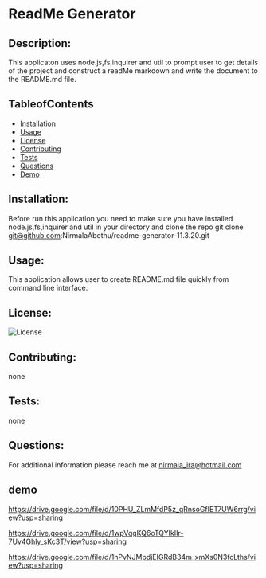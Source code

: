 # ReadMe Generator

## Description:

This applicaton uses node.js,fs,inquirer and util to prompt user to get details of the project and construct a readMe markdown and write the document to the README.md file.

## TableofContents

-    [Installation](#installation)
-    [Usage](#usage)
-    [License](#license)
-    [Contributing](#contributing)
-    [Tests](#tests)
-    [Questions](#questions)
-    [Demo](#demoLinks)

## Installation:

Before run this application you need to make sure you have installed node.js,fs,inquirer and util in your directory and clone the repo git clone git@github.com:NirmalaAbothu/readme-generator-11.3.20.git

## Usage:

This application allows user to create README.md file quickly from command line interface.

## License:

![License](https://img.shields.io/badge/License-MIT-blue.svg "License Badge")

## Contributing:

none

## Tests:

none

## Questions:

For additional information please reach me at nirmala_ira@hotmail.com

## demo

https://drive.google.com/file/d/10PHU_ZLmMfdP5z_qRnsoGfIET7UW6rrg/view?usp=sharing

https://drive.google.com/file/d/1wpVqgKQ6oTQYIkIIr-7Uv4Ghly_sKc3T/view?usp=sharing

https://drive.google.com/file/d/1hPvNJMpdjEIGRdB34m_xmXs0N3fcLths/view?usp=sharing
